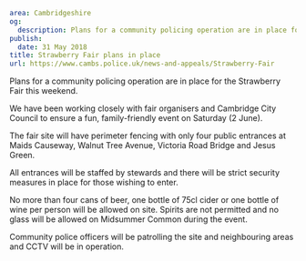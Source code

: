 ```yaml
area: Cambridgeshire
og:
  description: Plans for a community policing operation are in place for the Strawberry Fair this weekend.
publish:
  date: 31 May 2018
title: Strawberry Fair plans in place
url: https://www.cambs.police.uk/news-and-appeals/Strawberry-Fair
```

Plans for a community policing operation are in place for the Strawberry Fair this weekend.

We have been working closely with fair organisers and Cambridge City Council to ensure a fun, family-friendly event on Saturday (2 June).

The fair site will have perimeter fencing with only four public entrances at Maids Causeway, Walnut Tree Avenue, Victoria Road Bridge and Jesus Green.

All entrances will be staffed by stewards and there will be strict security measures in place for those wishing to enter.

No more than four cans of beer, one bottle of 75cl cider or one bottle of wine per person will be allowed on site. Spirits are not permitted and no glass will be allowed on Midsummer Common during the event.

Community police officers will be patrolling the site and neighbouring areas and CCTV will be in operation.
